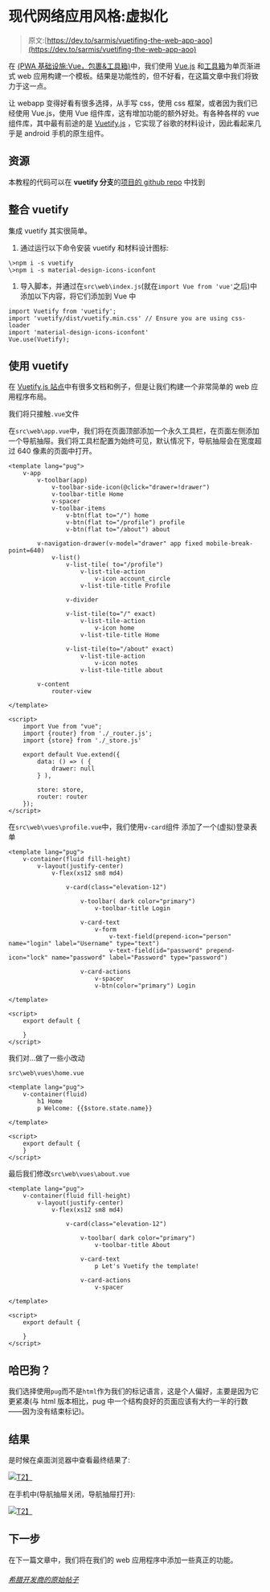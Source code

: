 # 现代网络应用风格:虚拟化

> 原文:[https://dev.to/sarmis/vuetifing-the-web-app-aoo](https://dev.to/sarmis/vuetifing-the-web-app-aoo)

在 [(PWA 基础设施:Vue，包裹&工具箱)](https://dev.to/sarmis/single-page-progressive-web-applications-with-vue-js-2op8)中，我们使用 [Vue.js](https://vuejs.org) 和[工具箱](https://developers.google.com/web/tools/workbox/)为单页渐进式 web 应用构建一个模板。结果是功能性的，但不好看，在这篇文章中我们将致力于这一点。

让 webapp 变得好看有很多选择，从手写 css，使用 css 框架，或者因为我们已经使用 Vue.js，使用 Vue 组件库，这有增加功能的额外好处。有各种各样的 vue 组件库，其中最有前途的是 [Vuetify.js](https://vuetifyjs.com) ，它实现了谷歌的材料设计，因此看起来几乎是 android 手机的原生组件。

## [](#resources)资源

本教程的代码可以在 **vuetify 分支**的[项目的 github repo](https://github.com/sarmis/greekdev-template-vue-spa) 中找到

## [](#integrating-vuetify)整合 vuetify

集成 vuetify 其实很简单。

1.  通过运行以下命令安装 vuetify 和材料设计图标:

```
\>npm i -s vuetify
\>npm i -s material-design-icons-iconfont 
```

1.  导入脚本，并通过在`src\web\index.js`(就在`import Vue from 'vue'`之后)中添加以下内容，将它们添加到 Vue 中

```
import Vuetify from 'vuetify';
import 'vuetify/dist/vuetify.min.css' // Ensure you are using css-loader
import 'material-design-icons-iconfont'
Vue.use(Vuetify); 
```

## [](#using-vuetify)使用 vuetify

在 [Vuetify.js 站点](https://vuetifyjs.com)中有很多文档和例子，但是让我们构建一个非常简单的 web 应用程序布局。

我们将只接触`.vue`文件

在`src\web\app.vue`中，我们将在页面顶部添加一个永久工具栏，在页面左侧添加一个导航抽屉。我们将工具栏配置为始终可见，默认情况下，导航抽屉会在宽度超过 640 像素的页面中打开。

```
<template lang="pug">
    v-app
        v-toolbar(app)
            v-toolbar-side-icon(@click="drawer=!drawer")
            v-toolbar-title Home
            v-spacer
            v-toolbar-items
                v-btn(flat to="/") home
                v-btn(flat to="/profile") profile
                v-btn(flat to="/about") about    

        v-navigation-drawer(v-model="drawer" app fixed mobile-break-point=640)
            v-list()               
                v-list-tile( to="/profile")
                    v-list-tile-action
                        v-icon account_circle
                    v-list-tile-title Profile

                v-divider

                v-list-tile(to="/" exact)
                    v-list-tile-action
                        v-icon home
                    v-list-tile-title Home

                v-list-tile(to="/about" exact)
                    v-list-tile-action
                        v-icon notes
                    v-list-tile-title about 

        v-content           
            router-view

</template>

<script>
    import Vue from "vue";
    import {router} from './_router.js';
    import {store} from './_store.js'

    export default Vue.extend({ 
        data: () => ( { 
            drawer: null 
        } ),

        store: store,
        router: router    
    });    
</script> 
```

在`src\web\vues\profile.vue`中，我们使用`v-card`组件
添加了一个(虚拟)登录表单

```
<template lang="pug">
    v-container(fluid fill-height)
        v-layout(justify-center)
            v-flex(xs12 sm8 md4)

                v-card(class="elevation-12")

                    v-toolbar( dark color="primary")
                        v-toolbar-title Login

                    v-card-text
                        v-form
                            v-text-field(prepend-icon="person" name="login" label="Username" type="text")
                            v-text-field(id="password" prepend-icon="lock" name="password" label="Password" type="password")

                    v-card-actions
                        v-spacer
                        v-btn(color="primary") Login

</template>

<script>
    export default {

    }
</script> 
```

我们对…做了一些小改动

`src\web\vues\home.vue`

```
<template lang="pug">
    v-container(fluid) 
        h1 Home
        p Welcome: {{$store.state.name}}

</template>

<script>
    export default {
    }
</script> 
```

最后我们修改`src\web\vues\about.vue`

```
<template lang="pug">
    v-container(fluid fill-height)
        v-layout(justify-center)
            v-flex(xs12 sm8 md4)

                v-card(class="elevation-12")

                    v-toolbar( dark color="primary")
                        v-toolbar-title About

                    v-card-text
                        p Let's Vuetify the template!                       

                    v-card-actions
                        v-spacer                        

</template>

<script>
    export default {

    }
</script> 
```

## [](#pug-)哈巴狗？

我们选择使用`pug`而不是`html`作为我们的标记语言，这是个人偏好，主要是因为它更紧凑(与 html 版本相比，pug 中一个结构良好的页面应该有大约一半的行数——因为没有结束标记)。

## [](#the-result)结果

是时候在桌面浏览器中查看最终结果了:

[![](../Images/666dc373128e906885a56f484d433eff.png)T2】](https://res.cloudinary.com/practicaldev/image/fetch/s--WFQXB0r9--/c_limit%2Cf_auto%2Cfl_progressive%2Cq_auto%2Cw_880/v1/./result-desktop.png)

在手机中(导航抽屉关闭，导航抽屉打开):

[![](../Images/ef30b79a3f65732a30b51883a86b164f.png)T2】](https://res.cloudinary.com/practicaldev/image/fetch/s--n-bsvFJV--/c_limit%2Cf_auto%2Cfl_progressive%2Cq_auto%2Cw_880/v1/./result-mobile.png)

## [](#next-steps)下一步

在下一篇文章中，我们将在我们的 web 应用程序中添加一些真正的功能。

###### [](#original-post-at-greek-developer)[希腊开发商的原始帖子](https://greekdeveloper.com/2019/vuetify-template/)